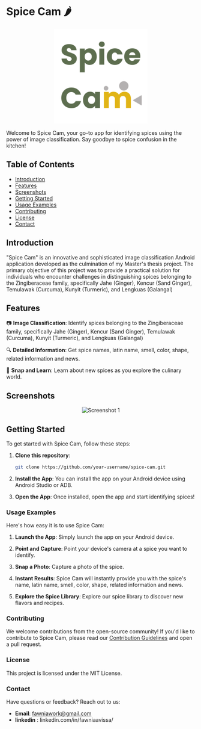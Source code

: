 # Spice Cam 🌶️

<p align="center">
  <img src= "images/logo.png" alt="Spice Cam Logo" width= "250p">
</p>

Welcome to Spice Cam, your go-to app for identifying spices using the power of image classification. Say goodbye to spice confusion in the kitchen!

## Table of Contents
- [Introduction](#introduction)
- [Features](#features)
- [Screenshots](#screenshots)
- [Getting Started](#getting-started)
- [Usage Examples](#usage-examples)
- [Contributing](#contributing)
- [License](#license)
- [Contact](#contact)

## Introduction

"Spice Cam" is an innovative and sophisticated image classification Android application developed as the culmination of my Master's thesis project. The primary objective of this project was to provide a practical solution for individuals who encounter challenges in distinguishing spices belonging to the Zingiberaceae family, specifically Jahe (Ginger), Kencur (Sand Ginger), Temulawak (Curcuma), Kunyit (Turmeric), and Lengkuas (Galangal)

## Features

📷 **Image Classification**: Identify spices belonging to the Zingiberaceae family, specifically Jahe (Ginger), Kencur (Sand Ginger), Temulawak (Curcuma), Kunyit (Turmeric), and Lengkuas (Galangal)  

🔍 **Detailed Information**: Get spice names, latin name, smell, color, shape, related information and news. 

📸 **Snap and Learn**: Learn about new spices as you explore the culinary world.

## Screenshots

<p align="center">
  <img src="spiceCamUI.jpg" alt="Screenshot 1" width="250">
  
</p>

## Getting Started

To get started with Spice Cam, follow these steps:

1. **Clone this repository**:
   ```bash
   git clone https://github.com/your-username/spice-cam.git
2. **Install the App**: You can install the app on your Android device using Android Studio or ADB.

3. **Open the App**: Once installed, open the app and start identifying spices!

### Usage Examples

Here's how easy it is to use Spice Cam:

1. **Launch the App**: Simply launch the app on your Android device.

2. **Point and Capture**: Point your device's camera at a spice you want to identify.

3. **Snap a Photo**: Capture a photo of the spice.

4. **Instant Results**: Spice Cam will instantly provide you with the spice's name, latin name, smell, color, shape, related information and news.

5. **Explore the Spice Library**: Explore our spice library to discover new flavors and recipes.

### Contributing

We welcome contributions from the open-source community! If you'd like to contribute to Spice Cam, please read our [Contribution Guidelines](CONTRIBUTING.md) and open a pull request.

### License

This project is licensed under the MIT License.

### Contact

Have questions or feedback? Reach out to us:

- **Email**: fawniawork@gmail.com
- **linkedin** : linkedin.com/in/fawniaavissa/
